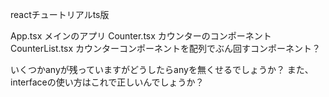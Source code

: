 reactチュートリアルts版

App.tsx メインのアプリ
Counter.tsx カウンターのコンポーネント
CounterList.tsx カウンターコンポーネントを配列でぶん回すコンポーネント？

いくつかanyが残っていますがどうしたらanyを無くせるでしょうか？
また、interfaceの使い方はこれで正しいんでしょうか？